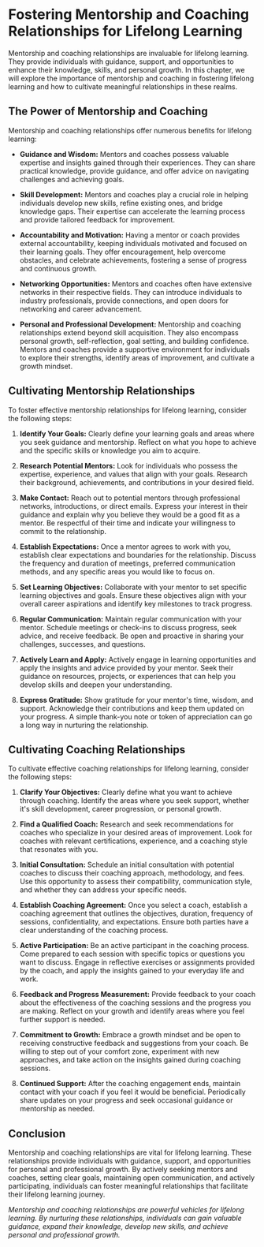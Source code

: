 Fostering Mentorship and Coaching Relationships for Lifelong Learning
================================================================================

Mentorship and coaching relationships are invaluable for lifelong learning. They provide individuals with guidance, support, and opportunities to enhance their knowledge, skills, and personal growth. In this chapter, we will explore the importance of mentorship and coaching in fostering lifelong learning and how to cultivate meaningful relationships in these realms.

The Power of Mentorship and Coaching
------------------------------------

Mentorship and coaching relationships offer numerous benefits for lifelong learning:

* **Guidance and Wisdom:** Mentors and coaches possess valuable expertise and insights gained through their experiences. They can share practical knowledge, provide guidance, and offer advice on navigating challenges and achieving goals.

* **Skill Development:** Mentors and coaches play a crucial role in helping individuals develop new skills, refine existing ones, and bridge knowledge gaps. Their expertise can accelerate the learning process and provide tailored feedback for improvement.

* **Accountability and Motivation:** Having a mentor or coach provides external accountability, keeping individuals motivated and focused on their learning goals. They offer encouragement, help overcome obstacles, and celebrate achievements, fostering a sense of progress and continuous growth.

* **Networking Opportunities:** Mentors and coaches often have extensive networks in their respective fields. They can introduce individuals to industry professionals, provide connections, and open doors for networking and career advancement.

* **Personal and Professional Development:** Mentorship and coaching relationships extend beyond skill acquisition. They also encompass personal growth, self-reflection, goal setting, and building confidence. Mentors and coaches provide a supportive environment for individuals to explore their strengths, identify areas of improvement, and cultivate a growth mindset.

Cultivating Mentorship Relationships
------------------------------------

To foster effective mentorship relationships for lifelong learning, consider the following steps:

1. **Identify Your Goals:** Clearly define your learning goals and areas where you seek guidance and mentorship. Reflect on what you hope to achieve and the specific skills or knowledge you aim to acquire.

2. **Research Potential Mentors:** Look for individuals who possess the expertise, experience, and values that align with your goals. Research their background, achievements, and contributions in your desired field.

3. **Make Contact:** Reach out to potential mentors through professional networks, introductions, or direct emails. Express your interest in their guidance and explain why you believe they would be a good fit as a mentor. Be respectful of their time and indicate your willingness to commit to the relationship.

4. **Establish Expectations:** Once a mentor agrees to work with you, establish clear expectations and boundaries for the relationship. Discuss the frequency and duration of meetings, preferred communication methods, and any specific areas you would like to focus on.

5. **Set Learning Objectives:** Collaborate with your mentor to set specific learning objectives and goals. Ensure these objectives align with your overall career aspirations and identify key milestones to track progress.

6. **Regular Communication:** Maintain regular communication with your mentor. Schedule meetings or check-ins to discuss progress, seek advice, and receive feedback. Be open and proactive in sharing your challenges, successes, and questions.

7. **Actively Learn and Apply:** Actively engage in learning opportunities and apply the insights and advice provided by your mentor. Seek their guidance on resources, projects, or experiences that can help you develop skills and deepen your understanding.

8. **Express Gratitude:** Show gratitude for your mentor's time, wisdom, and support. Acknowledge their contributions and keep them updated on your progress. A simple thank-you note or token of appreciation can go a long way in nurturing the relationship.

Cultivating Coaching Relationships
----------------------------------

To cultivate effective coaching relationships for lifelong learning, consider the following steps:

1. **Clarify Your Objectives:** Clearly define what you want to achieve through coaching. Identify the areas where you seek support, whether it's skill development, career progression, or personal growth.

2. **Find a Qualified Coach:** Research and seek recommendations for coaches who specialize in your desired areas of improvement. Look for coaches with relevant certifications, experience, and a coaching style that resonates with you.

3. **Initial Consultation:** Schedule an initial consultation with potential coaches to discuss their coaching approach, methodology, and fees. Use this opportunity to assess their compatibility, communication style, and whether they can address your specific needs.

4. **Establish Coaching Agreement:** Once you select a coach, establish a coaching agreement that outlines the objectives, duration, frequency of sessions, confidentiality, and expectations. Ensure both parties have a clear understanding of the coaching process.

5. **Active Participation:** Be an active participant in the coaching process. Come prepared to each session with specific topics or questions you want to discuss. Engage in reflective exercises or assignments provided by the coach, and apply the insights gained to your everyday life and work.

6. **Feedback and Progress Measurement:** Provide feedback to your coach about the effectiveness of the coaching sessions and the progress you are making. Reflect on your growth and identify areas where you feel further support is needed.

7. **Commitment to Growth:** Embrace a growth mindset and be open to receiving constructive feedback and suggestions from your coach. Be willing to step out of your comfort zone, experiment with new approaches, and take action on the insights gained during coaching sessions.

8. **Continued Support:** After the coaching engagement ends, maintain contact with your coach if you feel it would be beneficial. Periodically share updates on your progress and seek occasional guidance or mentorship as needed.

Conclusion
----------

Mentorship and coaching relationships are vital for lifelong learning. These relationships provide individuals with guidance, support, and opportunities for personal and professional growth. By actively seeking mentors and coaches, setting clear goals, maintaining open communication, and actively participating, individuals can foster meaningful relationships that facilitate their lifelong learning journey.

*Mentorship and coaching relationships are powerful vehicles for lifelong learning. By nurturing these relationships, individuals can gain valuable guidance, expand their knowledge, develop new skills, and achieve personal and professional growth.*
